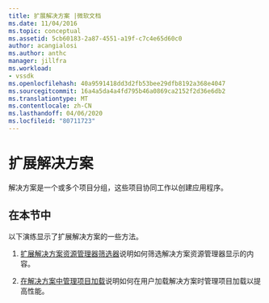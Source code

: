 ```yaml
---
title: 扩展解决方案 |微软文档
ms.date: 11/04/2016
ms.topic: conceptual
ms.assetid: 5cb60183-2a87-4551-a19f-c7c4e65d60c0
author: acangialosi
ms.author: anthc
manager: jillfra
ms.workload:
- vssdk
ms.openlocfilehash: 40a9591418dd3d2fb53bee29dfb8192a368e4047
ms.sourcegitcommit: 16a4a5da4a4fd795b46a0869ca2152f2d36e6db2
ms.translationtype: MT
ms.contentlocale: zh-CN
ms.lasthandoff: 04/06/2020
ms.locfileid: "80711723"
---
```

# <a name="extend-solutions"></a>扩展解决方案
解决方案是一个或多个项目分组，这些项目协同工作以创建应用程序。

## <a name="in-this-section"></a>在本节中
 以下演练显示了扩展解决方案的一些方法。

1. [扩展解决方案资源管理器筛选器](../extensibility/extending-the-solution-explorer-filter.md)说明如何筛选解决方案资源管理器显示的内容。

2. [在解决方案中管理项目加载](../extensibility/managing-project-loading-in-a-solution.md)说明如何在用户加载解决方案时管理项目加载以提高性能。
